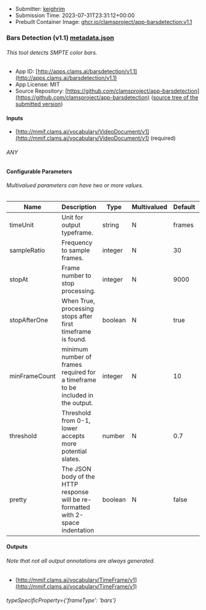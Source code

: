 
* Submitter: [keighrim](https://github.com/keighrim)
* Submission Time: 2023-07-31T23:31:12+00:00
* Prebuilt Container Image: [ghcr.io/clamsproject/app-barsdetection:v1.1](https://github.com/clamsproject/app-barsdetection/pkgs/container/app-barsdetection/v1.1)


### Bars Detection (v1.1) [metadata.json](metadata.json)
###### This tool detects SMPTE color bars.

* App ID: [http://apps.clams.ai/barsdetection/v1.1](http://apps.clams.ai/barsdetection/v1.1)
* App License: MIT
* Source Repository: [https://github.com/clamsproject/app-barsdetection](https://github.com/clamsproject/app-barsdetection) ([source tree of the submitted version](https://github.com/clamsproject/app-barsdetection/tree/v1.1))


#### Inputs
* [http://mmif.clams.ai/vocabulary/VideoDocument/v1](http://mmif.clams.ai/vocabulary/VideoDocument/v1) (required)
###### ANY


#### Configurable Parameters
###### Multivalued parameters can have two or more values.

|Name|Description|Type|Multivalued|Default|Choices|
|----|-----------|----|-----------|-------|-------|
|timeUnit|Unit for output typeframe.|string|N|frames|**_`frames`_**, `seconds`, `milliseconds`|
|sampleRatio|Frequency to sample frames.|integer|N|30||
|stopAt|Frame number to stop processing.|integer|N|9000||
|stopAfterOne|When True, processing stops after first timeframe is found.|boolean|N|true|`false`, **_`true`_**|
|minFrameCount|minimum number of frames required for a timeframe to be included in the output.|integer|N|10||
|threshold|Threshold from 0-1, lower accepts more potential slates.|number|N|0.7||
|pretty|The JSON body of the HTTP response will be re-formatted with 2-space indentation|boolean|N|false|**_`false`_**, `true`|


#### Outputs
###### Note that not all output annotations are always generated.
* [http://mmif.clams.ai/vocabulary/TimeFrame/v1](http://mmif.clams.ai/vocabulary/TimeFrame/v1) 
###### typeSpecificProperty={'frameType': 'bars'}
